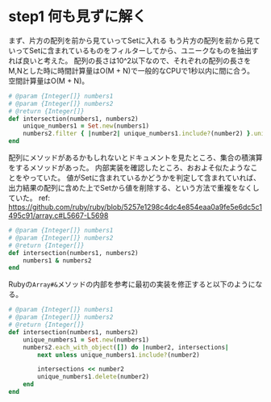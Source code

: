 # step1 何も見ずに解く
まず、片方の配列を前から見ていってSetに入れる
もう片方の配列を前から見ていってSetに含まれているものをフィルターしてから、ユニークなものを抽出すれば良いと考えた。
配列の長さは10^2以下なので、それぞれの配列の長さをM,Nとした時に時間計算量はO(M + N)で一般的なCPUで1秒以内に間に合う。
空間計算量はO(M + N)。

```ruby
# @param {Integer[]} numbers1
# @param {Integer[]} numbers2
# @return {Integer[]}
def intersection(numbers1, numbers2)
    unique_numbers1 = Set.new(numbers1)
    numbers2.filter { |number2| unique_numbers1.include?(number2) }.uniq
end
```

配列にメソッドがあるかもしれないとドキュメントを見たところ、集合の積演算をするメソッドがあった。
内部実装を確認したところ、おおよそ似たようなことをやっていた。
値がSetに含まれているかどうかを判定して含まれていれば、出力結果の配列に含めた上でSetから値を削除する、という方法で重複をなくしていた。
ref: https://github.com/ruby/ruby/blob/5257e1298c4dc4e854eaa0a9fe5e6dc5c1495c91/array.c#L5667-L5698

```ruby
# @param {Integer[]} numbers1
# @param {Integer[]} numbers2
# @return {Integer[]}
def intersection(numbers1, numbers2)
    numbers1 & numbers2
end
```

Rubyの`Array#&`メソッドの内部を参考に最初の実装を修正すると以下のようになる。

```ruby
# @param {Integer[]} numbers1
# @param {Integer[]} numbers2
# @return {Integer[]}
def intersection(numbers1, numbers2)
    unique_numbers1 = Set.new(numbers1)
    numbers2.each_with_object([]) do |number2, intersections|
        next unless unique_numbers1.include?(number2)

        intersections << number2
        unique_numbers1.delete(number2)
    end
end
```
